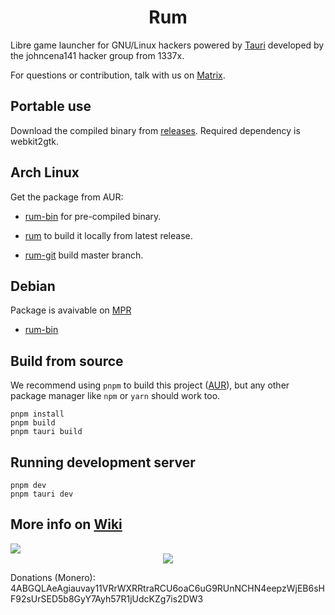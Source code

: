 <div align="center">
  <h1>Rum</h1>
</div>

Libre game launcher for GNU/Linux hackers powered by [Tauri](https://tauri.studio) developed by the johncena141 hacker group from 1337x. 

For questions or contribution, talk with us on [Matrix](https://matrix.to/#/!SlYhhmreXjJylcsjfn:tedomum.net?via=matrix.org&via=tedomum.net).

## Portable use

Download the compiled binary from [releases](https://notabug.org/johncena141/rum/releases). Required dependency is webkit2gtk.

## Arch Linux

Get the package from AUR:

* [rum-bin](https://aur.archlinux.org/packages/rum-bin/) for pre-compiled binary.

* [rum](https://aur.archlinux.org/packages/rum/) to build it locally from latest release.

* [rum-git](https://aur.archlinux.org/packages/rum-git/) build master branch.

## Debian

Package is avaivable on [MPR](https://makedeb.hunterwittenborn.com/mpr/using-the-mpr/installing-packages/) 

* [rum-bin](https://mpr.hunterwittenborn.com/packages/rum-bin)

## Build from source

We recommend using `pnpm` to build this project ([AUR](https://aur.archlinux.org/packages/pnpm/)), but any other
package manager like `npm` or `yarn` should work too.

```
pnpm install
pnpm build
pnpm tauri build
```

## Running development server

```
pnpm dev
pnpm tauri dev
```

## More info on [Wiki](https://johncena141.eu.org:8141/johncena141/rum/wiki)

<img src="https://i.postimg.cc/nL9MJ4Df/ytryrty.png">

<div align="center">
  <img src="https://i.postimg.cc/447fH7YN/45345.png">
</div>

Donations (Monero): 4ABGQLAeAgiauvay11VRrWXRRtraRCU6oaC6uG9RUnNCHN4eepzWjEB6sHF92sUrSED5b8GyY7Ayh57R1jUdcKZg7is2DW3